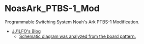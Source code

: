 # NoasArk_PTBS-1_Mod
Programmable Switching System Noah's Ark PTBS-1 Modification.

- [JJ1LFO's Blog](https://jj1lfo-fc2-net.translate.goog/?_x_tr_sl=auto&_x_tr_tl=en&_x_tr_hl=ja)
  - [Schematic diagram was analyzed from the board pattern.](https://jj1lfo-fc2-net.translate.goog/blog-entry-28.html?_x_tr_sl=auto&_x_tr_tl=en&_x_tr_hl=ja)
